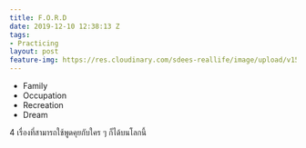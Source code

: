 ```yaml
---
title: F.O.R.D
date: 2019-12-10 12:38:13 Z
tags:
- Practicing
layout: post
feature-img: https://res.cloudinary.com/sdees-reallife/image/upload/v1555658919/sample_feature_img.png
---
```


- Family
- Occupation
- Recreation
- Dream

<i class="fa fa-child" style="color:plum"></i>

4 เรื่องที่สามารถใช้พูดคุยกับใคร ๆ ก็ได้บนโลกนี้
